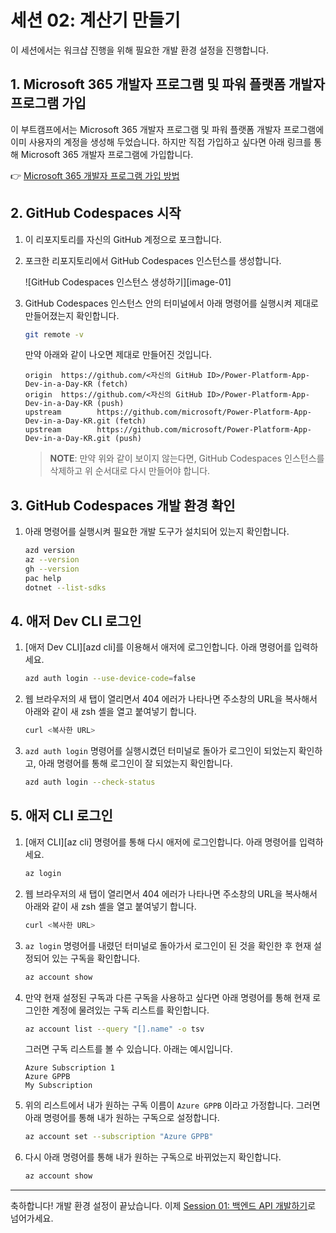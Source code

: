 # 세션 02: 계산기 만들기

이 세션에서는 워크샵 진행을 위해 필요한 개발 환경 설정을 진행합니다.

<!-- ## Azure OpenAI 프록시 구독 및 GitHub Copilot 구독 신청

1. 아래 링크를 클릭해서 Azure OpenAI 프록시 구독 및 GitHub Copilot 구독을 신청합니다.

   👉 구독 신청 링크: [https://aka.ms/aspireinadaykr/request](https://aka.ms/aspireinadaykr/request) 👈 추가

1. 신청한 이메일을 통해 `DoNotReply@aoai.kr` 발신자로 Azure OpenAI 프록시 구독 코드 및 GitHub Copilot 구독 코드가 온 것을 확인합니다.
1. 아래 링크를 통해 GitHub Copilot 구독을 마무리합니다.

   👉 GitHub Copilot 구독 신청 링크: [https://github.com/redeem](https://github.com/redeem) -->

<!--
1. 아래 링크를 통해 Azure OpenAI 프록시 코드가 제대로 작동하는지 확인합니다.

   👉 Azure OpenAI 프록시 플레이그라운드 링크: [https://proxy.aoai.kr/playground](https://proxy.aoai.kr/playground)
-->

## 1. Microsoft 365 개발자 프로그램 및 파워 플랫폼 개발자 프로그램 가입

이 부트캠프에서는 Microsoft 365 개발자 프로그램 및 파워 플랫폼 개발자 프로그램에 이미 사용자의 계정을 생성해 두었습니다. 하지만 직접 가입하고 싶다면 아래 링크를 통해 Microsoft 365 개발자 프로그램에 가입합니다.

👉 [Microsoft 365 개발자 프로그램 가입 방법](../microsoft365-developer-program)

## 2. GitHub Codespaces 시작

1. 이 리포지토리를 자신의 GitHub 계정으로 포크합니다.
1. 포크한 리포지토리에서 GitHub Codespaces 인스턴스를 생성합니다.

    ![GitHub Codespaces 인스턴스 생성하기][image-01]

1. GitHub Codespaces 인스턴스 안의 터미널에서 아래 명령어를 실행시켜 제대로 만들어졌는지 확인합니다.

    ```bash
    git remote -v
    ```

   만약 아래와 같이 나오면 제대로 만들어진 것입니다.

    ```text
    origin  https://github.com/<자신의 GitHub ID>/Power-Platform-App-Dev-in-a-Day-KR (fetch)
    origin  https://github.com/<자신의 GitHub ID>/Power-Platform-App-Dev-in-a-Day-KR (push)
    upstream        https://github.com/microsoft/Power-Platform-App-Dev-in-a-Day-KR.git (fetch)
    upstream        https://github.com/microsoft/Power-Platform-App-Dev-in-a-Day-KR.git (push)
    ```

   > **NOTE**: 만약 위와 같이 보이지 않는다면, GitHub Codespaces 인스턴스를 삭제하고 위 순서대로 다시 만들어야 합니다.

## 3. GitHub Codespaces 개발 환경 확인

1. 아래 명령어를 실행시켜 필요한 개발 도구가 설치되어 있는지 확인합니다.

    ```bash
    azd version
    az --version
    gh --version
    pac help
    dotnet --list-sdks
    ```

## 4. 애저 Dev CLI 로그인

1. [애저 Dev CLI][azd cli]를 이용해서 애저에 로그인합니다. 아래 명령어를 입력하세요.

    ```bash
    azd auth login --use-device-code=false
    ```

1. 웹 브라우저의 새 탭이 열리면서 404 에러가 나타나면 주소창의 URL을 복사해서 아래와 같이 새 zsh 셸을 열고 붙여넣기 합니다.

    ```bash
    curl <복사한 URL>
    ```

1. `azd auth login` 명령어를 실행시켰던 터미널로 돌아가 로그인이 되었는지 확인하고, 아래 명령어를 통해 로그인이 잘 되었는지 확인합니다.

    ```bash
    azd auth login --check-status
    ```

## 5. 애저 CLI 로그인

1. [애저 CLI][az cli] 명령어를 통해 다시 애저에 로그인합니다. 아래 명령어를 입력하세요.

    ```bash
    az login
    ```

1. 웹 브라우저의 새 탭이 열리면서 404 에러가 나타나면 주소창의 URL을 복사해서 아래와 같이 새 zsh 셸을 열고 붙여넣기 합니다.

    ```bash
    curl <복사한 URL>
    ```

1. `az login` 명령어를 내렸던 터미널로 돌아가서 로그인이 된 것을 확인한 후 현재 설정되어 있는 구독을 확인합니다.

    ```bash
    az account show
    ```

1. 만약 현재 설정된 구독과 다른 구독을 사용하고 싶다면 아래 명령어를 통해 현재 로그인한 계정에 물려있는 구독 리스트를 확인합니다.

    ```bash
    az account list --query "[].name" -o tsv
    ```

   그러면 구독 리스트를 볼 수 있습니다. 아래는 예시입니다.

    ```text
    Azure Subscription 1
    Azure GPPB
    My Subscription
    ```

1. 위의 리스트에서 내가 원하는 구독 이름이 `Azure GPPB` 이라고 가정합니다. 그러면 아래 명령어를 통해 내가 원하는 구독으로 설정합니다.

    ```bash
    az account set --subscription "Azure GPPB"
    ```

1. 다시 아래 명령어를 통해 내가 원하는 구독으로 바뀌었는지 확인합니다.

    ```bash
    az account show
    ```

---

축하합니다! 개발 환경 설정이 끝났습니다. 이제 [Session 01: 백엔드 API 개발하기](./01-api-app.md)로 넘어가세요.

<!-- [image-01]: ./images/00-image-01.png

[azd cli]: https://learn.microsoft.com/ko-kr/azure/developer/azure-developer-cli/overview?WT.mc_id=dotnet-87051-juyoo
[az cli]: https://learn.microsoft.com/ko-kr/cli/azure/what-is-azure-cli?WT.mc_id=dotnet-87051-juyoo -->